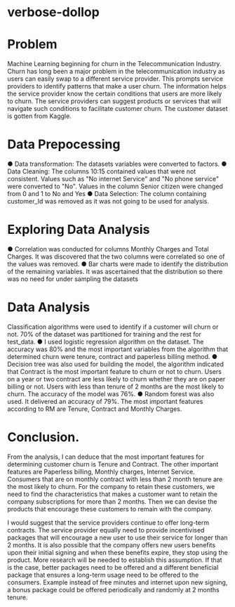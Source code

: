 # verbose-dollop
# Problem
Machine Learning beginning for churn in the Telecommunication Industry. Churn has long been a major problem in the telecommunication industry as users can easily swap to a different service provider. This prompts service providers to identify patterns that make a user churn. The information helps the service provider know the certain conditions that users are more likely to churn. The service providers can suggest products or services that will navigate such conditions to facilitate customer churn. The customer dataset is gotten from Kaggle.

# Data Prepocessing 
● Data transformation: The datasets variables were converted to factors.
● Data Cleaning: The columns 10:15 contained values that were not consistent. Values such as "No internet Service" and "No phone service" were converted to "No". Values in the column Senior citizen were changed from 0 and 1 to No and Yes
● Data Selection: The column containing customer_Id was removed as it was not going to be used for analysis.

# Exploring Data Analysis
● Correlation was conducted for columns Monthly Charges and Total Charges. It was discovered that the two columns were correlated so one of the values was removed.
● Bar charts were made to identify the distribution of the remaining variables. It was ascertained that the distribution so there was no need for under sampling the datasets

# Data Analysis
Classification algorithms were used to identify if a customer will churn or not. 70% of the dataset was partitioned for training and the rest for test_data.
● I used logistic regression algorithm on the dataset. The accuracy was 80% and the most important variables from the algorithm that determined churn were tenure, contract and paperless billing method.
● Decision tree was also used for building the model, the algorithm indicated that Contract is the most important feature to churn or not to churn. Users on a year or two contract are less likely to churn whether they are on paper billing or not. Users with less than tenure of 2 months are the most likely to churn. The accuracy of the model was 76%.
● Random forest was also used. It delivered an accuracy of 79%. The most important features according to RM are Tenure, Contract and Monthly Charges.


# Conclusion.
From the analysis, I can deduce that the most important features for determining customer churn is Tenure and Contract. The other important features are Paperless billing, Monthly charges, Internet Service. Consumers that are on monthly contract with less than 2 month tenure are the most likely to churn. For the company to retain these customers, we need to find the characteristics that makes a customer want to retain the company subscriptions for more than 2 months. Then we can devise the products that encourage these customers to remain with the company.

I would suggest that the service providers continue to offer long-term contracts. The service provider equally need to provide incentivised packages that will encourage a new user to use their service  for longer than 2 months. It is also possible that the company offers new users benefits upon their initial signing and when these benefits expire, they stop using the product. More research will be needed to establish this assumption. If that is the case, better packages need to be offered and a different beneficial package that ensures a long-term usage need to be offered to the consumers. Example instead of free minutes and internet upon new signing, a bonus package could be offered periodically and randomly at 2 months tenure.


